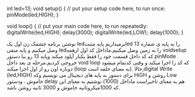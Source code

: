 int led=13;
void setup() {
  // put your setup code here, to run once:
 pinMode(led,HIGH);
}

void loop() {
  // put your main code here, to run repeatedly:
digitalWrite(led,HIGH);
delay(3000);
digitalWrite(led,LOW);
delay(1000);
}

نوشتن برنامه چشمک زن
اول یک ledبرمیداریم پایه مثبتled را به پایه ی شماره 13 وصل میکنیم و پایه منفی ledرا به زمین وصل میکنیم.ماداخل کد اول ازهمه voidsetup که کد داخل قسمت خود را فقط یکبار آپلود میکند وپایه 13 رو ببا دستور pinMode خروجی کردیم.مرحله ی بعد داخل void loop که کد را اجرا میکند و وقتی کدتمام میشود دوباره اون رو از اول اجرا میکند (loop به معنای حلقه است).
حالا,digital Write (led,HIGH) برای دستور به پایه های دیجیتال می نویسیم وکه HiGH روشن و Low خاموش . ودستور delay هم به معنای تاخیراست  ماداخل (1000) نوشتیم به معنای این که 1000میکروثانیه خاموش و 3000 ثانیه روشن باشد.

 
